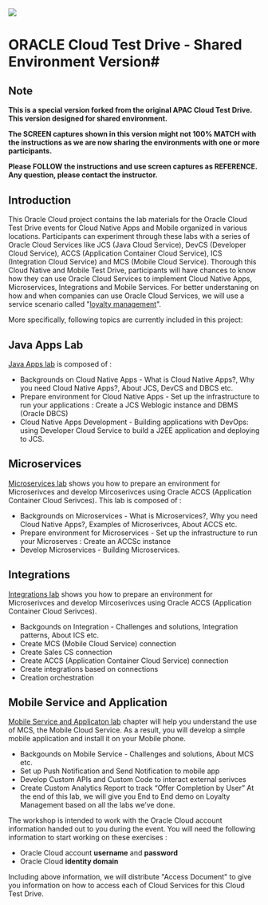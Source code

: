 ![](common/images/OracleCloudNativePlatform.PNG)
---
# ORACLE Cloud Test Drive - Shared Environment Version#

## Note

**This is a special version forked from the original APAC Cloud Test Drive. This version designed for shared environment.**

**The SCREEN captures shown in this version might not 100% MATCH with the instructions as we are now sharing the environments with one or more participants.**

**Please FOLLOW the instructions and use screen captures as REFERENCE. Any question, please contact the instructor.**

## Introduction ##

This Oracle Cloud project contains the lab materials for the Oracle Cloud Test Drive events for Cloud Native Apps and Mobile organized in various locations. Participants can experiment through these labs with a series of Oracle Cloud Services like JCS (Java Cloud Service), DevCS (Developer Cloud Service), ACCS (Application Container Cloud Service), ICS (Integration Cloud Service) and MCS (Mobile Cloud Service). Thorough this Cloud Native and Mobile Test Drive, participants will have chances to know how they can use Oracle Cloud Services to implement Cloud Native Apps, Microservices, Integrations and Mobile Services. For better understaning on how and when companies can use Oracle Cloud Services, we will use a service scenario called "[loyalty management](common/scenario/README.md)".   

More specifically, following topics are currently included in this project:

## Java Apps Lab ##
[Java Apps lab](Java%20Apps) is composed of :
+ Backgrounds on Cloud Native Apps - What is Cloud Native Apps?, Why you need Cloud Native Apps?, About JCS, DevCS and DBCS etc.
+ Prepare environment for Cloud Native Apps - Set up the infrastructure to run your applications : Create a JCS Weblogic instance and DBMS (Oracle DBCS)
+ Cloud Native Apps Development - Building applications with DevOps: using Developer Cloud Service to build a J2EE application and deploying to JCS.

## Microservices ##
[Microservices lab](Microservices) shows you how to prepare an environment for Microserivces and develop Mircoserivces using Oracle ACCS (Application Container Cloud Serivces). This lab is composed of :
+ Backgrounds on Microservices - What is Microservices?, Why you need Cloud Native Apps?, Examples of Microserivces, About ACCS etc.
+ Prepare environment for Microservices - Set up the infrastructure to run your Microserves : Create an ACCSc instance
+ Develop Microservices - Building Microservices.

## Integrations ##
[Integrations lab](Integrations) shows you how to prepare an environment for Microserivces and develop Mircoserivces using Oracle ACCS (Application Container Cloud Serivces).
+ Backgounds on Integration - Challenges and solutions, Integration patterns, About ICS etc.
+ Create MCS (Mobile Cloud Service) connection
+ Create Sales CS connection
+ Create ACCS (Application Container Cloud Service) connection
+ Create integrations based on connections
+ Creation orchestration

## Mobile Service and Application ##
[Mobile Service and Applicaton lab](Mobile%20Service%20and%20App) chapter will help you understand the use of MCS, the Mobile Cloud Service.  As a result, you will develop a simple mobile application and install it on your Mobile phone.
+ Backgounds on Mobile Service - Challenges and solutions, About MCS etc.
+ Set up Push Notification and Send Notification to mobile app
+ Develop Custom APIs and Custom Code to interact external serivces
+ Create Custom Analytics Report to track “Offer Completion by User”
At the end of this lab, we will give you End to End demo on Loyalty Management based on all the labs we’ve done.

The workshop is intended to work with the Oracle Cloud account information handed out to you during the event. You will need the following information to start working on these exercises :

+ Oracle Cloud account **username** and **password**
+ Oracle Cloud **identity domain**

Including above information, we will distribute "Access Document" to give you information on how to access each of Cloud Services for this Cloud Test Drive.
